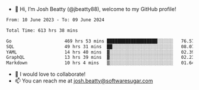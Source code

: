 - 👋 Hi, I’m Josh Beatty (@jbeatty88), welcome to my GitHub profile!

<!--START_SECTION:waka-->

```txt
From: 10 June 2023 - To: 09 June 2024

Total Time: 613 hrs 38 mins

Go                    469 hrs 53 mins ███████████████████░░░░░░   76.57 %
SQL                   49 hrs 31 mins  ██░░░░░░░░░░░░░░░░░░░░░░░   08.07 %
YAML                  14 hrs 40 mins  ▓░░░░░░░░░░░░░░░░░░░░░░░░   02.39 %
GraphQL               13 hrs 39 mins  ▓░░░░░░░░░░░░░░░░░░░░░░░░   02.23 %
Markdown              10 hrs 4 mins   ▒░░░░░░░░░░░░░░░░░░░░░░░░   01.64 %
```

<!--END_SECTION:waka-->

- 💞️ I would love to collaborate!
- 📫 You can reach me at josh.beatty@softwaresugar.com

<!---
jbeatty88/jbeatty88 is a ✨ special ✨ repository because its `README.md` (this file) appears on your GitHub profile.
You can click the Preview link to take a look at your changes.
--->
